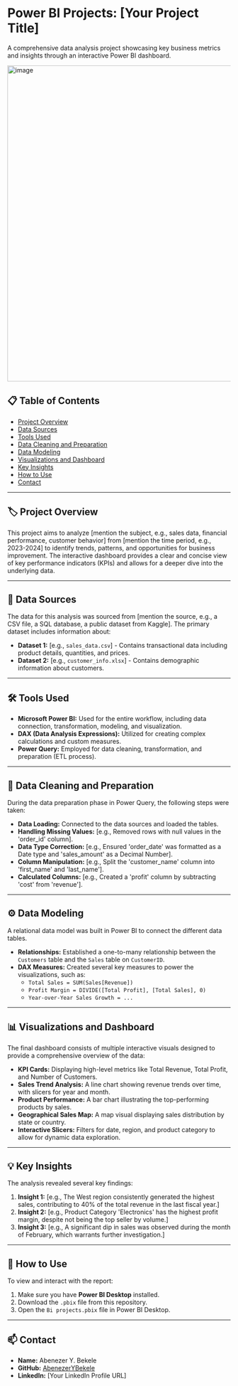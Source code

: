 # Power BI Projects: [Your Project Title]

A comprehensive data analysis project showcasing key business metrics and insights through an interactive Power BI dashboard.

<img width="1268" height="711" alt="image" src="https://github.com/user-attachments/assets/fec89db8-7871-44aa-af9b-7c28713b5d26" />


## 📋 Table of Contents

- [Project Overview](#%EF%B8%8F-project-overview)
- [Data Sources](#-data-sources)
- [Tools Used](#-tools-used)
- [Data Cleaning and Preparation](#-data-cleaning-and-preparation)
- [Data Modeling](#-data-modeling)
- [Visualizations and Dashboard](#-visualizations-and-dashboard)
- [Key Insights](#-key-insights)
- [How to Use](#-how-to-use)
- [Contact](#-contact)

---

## 🏷️ Project Overview

This project aims to analyze [mention the subject, e.g., sales data, financial performance, customer behavior] from [mention the time period, e.g., 2023-2024] to identify trends, patterns, and opportunities for business improvement. The interactive dashboard provides a clear and concise view of key performance indicators (KPIs) and allows for a deeper dive into the underlying data.

---

## 💾 Data Sources

The data for this analysis was sourced from [mention the source, e.g., a CSV file, a SQL database, a public dataset from Kaggle]. The primary dataset includes information about:

- **Dataset 1:** [e.g., `sales_data.csv`] - Contains transactional data including product details, quantities, and prices.
- **Dataset 2:** [e.g., `customer_info.xlsx`] - Contains demographic information about customers.

---

## 🛠️ Tools Used

- **Microsoft Power BI:** Used for the entire workflow, including data connection, transformation, modeling, and visualization.
- **DAX (Data Analysis Expressions):** Utilized for creating complex calculations and custom measures.
- **Power Query:** Employed for data cleaning, transformation, and preparation (ETL process).

---

## 🧹 Data Cleaning and Preparation

During the data preparation phase in Power Query, the following steps were taken:

- **Data Loading:** Connected to the data sources and loaded the tables.
- **Handling Missing Values:** [e.g., Removed rows with null values in the 'order_id' column].
- **Data Type Correction:** [e.g., Ensured 'order_date' was formatted as a Date type and 'sales_amount' as a Decimal Number].
- **Column Manipulation:** [e.g., Split the 'customer_name' column into 'first_name' and 'last_name'].
- **Calculated Columns:** [e.g., Created a 'profit' column by subtracting 'cost' from 'revenue'].

---

## ⚙️ Data Modeling

A relational data model was built in Power BI to connect the different data tables.

- **Relationships:** Established a one-to-many relationship between the `Customers` table and the `Sales` table on `CustomerID`.
- **DAX Measures:** Created several key measures to power the visualizations, such as:
    - `Total Sales = SUM(Sales[Revenue])`
    - `Profit Margin = DIVIDE([Total Profit], [Total Sales], 0)`
    - `Year-over-Year Sales Growth = ...`

---

## 📊 Visualizations and Dashboard

The final dashboard consists of multiple interactive visuals designed to provide a comprehensive overview of the data:

- **KPI Cards:** Displaying high-level metrics like Total Revenue, Total Profit, and Number of Customers.
- **Sales Trend Analysis:** A line chart showing revenue trends over time, with slicers for year and month.
- **Product Performance:** A bar chart illustrating the top-performing products by sales.
- **Geographical Sales Map:** A map visual displaying sales distribution by state or country.
- **Interactive Slicers:** Filters for date, region, and product category to allow for dynamic data exploration.

---

## 💡 Key Insights

The analysis revealed several key findings:

1.  **Insight 1:** [e.g., The West region consistently generated the highest sales, contributing to 40% of the total revenue in the last fiscal year.]
2.  **Insight 2:** [e.g., Product Category 'Electronics' has the highest profit margin, despite not being the top seller by volume.]
3.  **Insight 3:** [e.g., A significant dip in sales was observed during the month of February, which warrants further investigation.]

---

## 🚀 How to Use

To view and interact with the report:

1.  Make sure you have **Power BI Desktop** installed.
2.  Download the `.pbix` file from this repository.
3.  Open the `Bi projects.pbix` file in Power BI Desktop.

---

## 📫 Contact

- **Name:** Abenezer Y. Bekele
- **GitHub:** [AbenezerYBekele](https://github.com/AbenezerYBekele)
- **LinkedIn:** [Your LinkedIn Profile URL]
